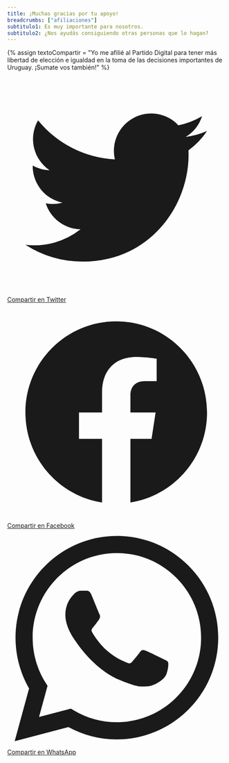 ```yaml
---
title: ¡Muchas gracias por tu apoyo!
breadcrumbs: ["afiliaciones"]
subtitulo1: Es muy importante para nosotros.
subtitulo2: ¿Nos ayudás consiguiendo otras personas que lo hagan?
---
```


{% assign textoCompartir = "Yo me afilié al Partido Digital para tener más libertad de elección e igualdad en la toma de las decisiones importantes de Uruguay. ¡Sumate vos también!" %}

<p class="flex justify-center space-x-4">
    <a class="inline-flex items-center px-6 py-3 border border-transparent shadow-sm text-base font-medium rounded-md !text-white bg-orange-500 hover:bg-orange-700 focus:outline-none focus:ring-2 focus:ring-offset-2 focus:ring-orange-500" href="https://twitter.com/intent/tweet?text={{ textoCompartir | url_encode }}&hashtags=PartidoDigital%2CEntreTodos%2CVot%C3%A1PorVos&url={{ 'https://partidodigital.org.uy/afiliacion' | url_encode }}&via=PDigitalUY">
        <svg class="-ml-0.5 mr-2 h-6 w-6" fill="currentColor" viewBox="0 0 24 24">
            <path d="M8.29 20.251c7.547 0 11.675-6.253 11.675-11.675 0-.178 0-.355-.012-.53A8.348 8.348 0 0022 5.92a8.19 8.19 0 01-2.357.646 4.118 4.118 0 001.804-2.27 8.224 8.224 0 01-2.605.996 4.107 4.107 0 00-6.993 3.743 11.65 11.65 0 01-8.457-4.287 4.106 4.106 0 001.27 5.477A4.072 4.072 0 012.8 9.713v.052a4.105 4.105 0 003.292 4.022 4.095 4.095 0 01-1.853.07 4.108 4.108 0 003.834 2.85A8.233 8.233 0 012 18.407a11.616 11.616 0 006.29 1.84"></path>
        </svg>
    Compartir en Twitter
    </a>
    <a class="inline-flex items-center px-6 py-3 border border-transparent shadow-sm text-base font-medium rounded-md !text-white bg-orange-500 hover:bg-orange-700 focus:outline-none focus:ring-2 focus:ring-offset-2 focus:ring-orange-500" href="https://www.facebook.com/sharer/sharer.php?u={{ 'https://partidodigital.org.uy/mensaje/afiliacion/exitoso?compartido' | url_encode }}">
        <svg class="-ml-0.5 mr-2 h-6 w-6" fill="currentColor" viewBox="0 0 24 24">
            <path fill-rule="evenodd" d="M22 12c0-5.523-4.477-10-10-10S2 6.477 2 12c0 4.991 3.657 9.128 8.438 9.878v-6.987h-2.54V12h2.54V9.797c0-2.506 1.492-3.89 3.777-3.89 1.094 0 2.238.195 2.238.195v2.46h-1.26c-1.243 0-1.63.771-1.63 1.562V12h2.773l-.443 2.89h-2.33v6.988C18.343 21.128 22 16.991 22 12z" clip-rule="evenodd"></path>
        </svg>
    Compartir en Facebook
    </a>
    <a class="inline-flex items-center px-6 py-3 border border-transparent shadow-sm text-base font-medium rounded-md !text-white bg-orange-500 hover:bg-orange-700 focus:outline-none focus:ring-2 focus:ring-offset-2 focus:ring-orange-500" href="https://wa.me/?text={{ textoCompartir | url_encode }}%20{{ 'https://partidodigital.org.uy/afiliaciones' | url_encode }}">
        <svg class="-ml-0.5 mr-2 h-6 w-6" fill="currentColor" viewBox="-23 -21 682 682.66669" xmlns="http://www.w3.org/2000/svg"><path d="m544.386719 93.007812c-59.875-59.945312-139.503907-92.9726558-224.335938-93.007812-174.804687 0-317.070312 142.261719-317.140625 317.113281-.023437 55.894531 14.578125 110.457031 42.332032 158.550781l-44.992188 164.335938 168.121094-44.101562c46.324218 25.269531 98.476562 38.585937 151.550781 38.601562h.132813c174.785156 0 317.066406-142.273438 317.132812-317.132812.035156-84.742188-32.921875-164.417969-92.800781-224.359376zm-224.335938 487.933594h-.109375c-47.296875-.019531-93.683594-12.730468-134.160156-36.742187l-9.621094-5.714844-99.765625 26.171875 26.628907-97.269531-6.269532-9.972657c-26.386718-41.96875-40.320312-90.476562-40.296875-140.28125.054688-145.332031 118.304688-263.570312 263.699219-263.570312 70.40625.023438 136.589844 27.476562 186.355469 77.300781s77.15625 116.050781 77.132812 186.484375c-.0625 145.34375-118.304687 263.59375-263.59375 263.59375zm144.585938-197.417968c-7.921875-3.96875-46.882813-23.132813-54.148438-25.78125-7.257812-2.644532-12.546875-3.960938-17.824219 3.96875-5.285156 7.929687-20.46875 25.78125-25.09375 31.066406-4.625 5.289062-9.242187 5.953125-17.167968 1.984375-7.925782-3.964844-33.457032-12.335938-63.726563-39.332031-23.554687-21.011719-39.457031-46.960938-44.082031-54.890626-4.617188-7.9375-.039062-11.8125 3.476562-16.171874 8.578126-10.652344 17.167969-21.820313 19.808594-27.105469 2.644532-5.289063 1.320313-9.917969-.664062-13.882813-1.976563-3.964844-17.824219-42.96875-24.425782-58.839844-6.4375-15.445312-12.964843-13.359374-17.832031-13.601562-4.617187-.230469-9.902343-.277344-15.1875-.277344-5.28125 0-13.867187 1.980469-21.132812 9.917969-7.261719 7.933594-27.730469 27.101563-27.730469 66.105469s28.394531 76.683594 32.355469 81.972656c3.960937 5.289062 55.878906 85.328125 135.367187 119.648438 18.90625 8.171874 33.664063 13.042968 45.175782 16.695312 18.984374 6.03125 36.253906 5.179688 49.910156 3.140625 15.226562-2.277344 46.878906-19.171875 53.488281-37.679687 6.601563-18.511719 6.601563-34.375 4.617187-37.683594-1.976562-3.304688-7.261718-5.285156-15.183593-9.253906zm0 0" fill-rule="evenodd"/></svg>
    Compartir en WhatsApp
    </a>
</p>

<script>
    if(document.location.search.indexOf("compartido") > 0) {
        window.location = "/afiliaciones";
    }
</script>